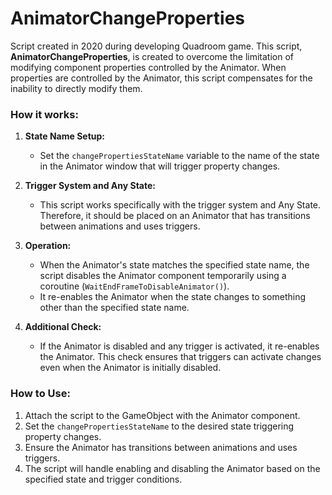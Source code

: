 # AnimatorChangeProperties
Script created in 2020 during developing Quadroom game. This script, **AnimatorChangeProperties**, is created to overcome the limitation of modifying component properties controlled by the Animator. When properties are controlled by the Animator, this script compensates for the inability to directly modify them. 

### How it works:

1. **State Name Setup:**
   - Set the `changePropertiesStateName` variable to the name of the state in the Animator window that will trigger property changes.

2. **Trigger System and Any State:**
   - This script works specifically with the trigger system and Any State. Therefore, it should be placed on an Animator that has transitions between animations and uses triggers.

3. **Operation:**
   - When the Animator's state matches the specified state name, the script disables the Animator component temporarily using a coroutine (`WaitEndFrameToDisableAnimator()`).
   - It re-enables the Animator when the state changes to something other than the specified state name.

4. **Additional Check:**
   - If the Animator is disabled and any trigger is activated, it re-enables the Animator. This check ensures that triggers can activate changes even when the Animator is initially disabled.

### How to Use:
1. Attach the script to the GameObject with the Animator component.
2. Set the `changePropertiesStateName` to the desired state triggering property changes.
3. Ensure the Animator has transitions between animations and uses triggers.
4. The script will handle enabling and disabling the Animator based on the specified state and trigger conditions.
